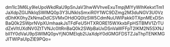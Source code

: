 dm1lc3M6Ly9leUpoWkdRaU9pSnJaV3hwWVhveExuTmpjMlYyWlhKekxtTm1JaXdpZGlJNklqSWlMQ0p3Y3lJNklsSmxiR0Y1WC9DZmg2M3duNGV3U0VzdDhKK0hyZkNmaDdCSVMxOHdOQ0lzSW5CdmNuUWlPakk0TXpnMExDSnBaQ0k2SWprNVpXUmhaakJsTFdFeU5HTXRORE15WXkxbFpHSTBMV1ZrTUdZeVltUXdNV0ZtTVNJc0ltRnBaQ0k2SWpBaUxDSnVaWFFpT2lKM2N5SXNJblI1Y0dVaU9pSWlMQ0pvYjNOMElqb2lJaXdpY0dGMGFDSTZJaThpTENKMGJITWlPaUlpZlE9PQo=